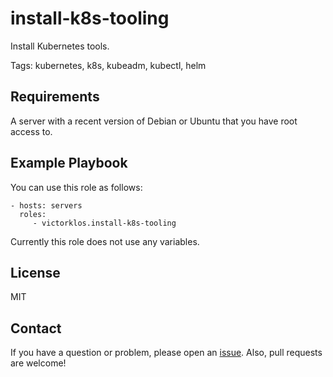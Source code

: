 # install-k8s-tooling

Install Kubernetes tools.

Tags: kubernetes, k8s, kubeadm, kubectl, helm


## Requirements

A server with a recent version of Debian or Ubuntu that you have root access
to.


## Example Playbook

You can use this role as follows:

    - hosts: servers
      roles:
         - victorklos.install-k8s-tooling

Currently this role does not use any variables.


## License

MIT


## Contact

If you have a question or problem, please open an
[issue](https://github.com/victorklos/ansible-role-install-k8s-tooling/issues).
Also, pull requests are welcome!
